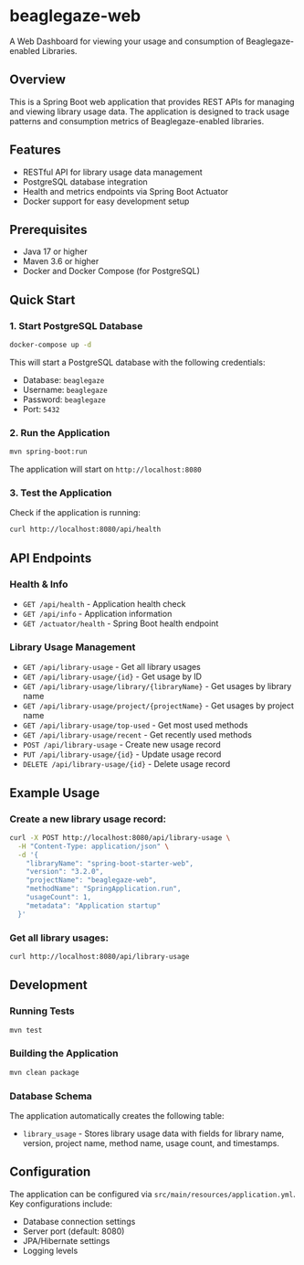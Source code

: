# beaglegaze-web
A Web Dashboard for viewing your usage and consumption of Beaglegaze-enabled Libraries.

## Overview

This is a Spring Boot web application that provides REST APIs for managing and viewing library usage data. The application is designed to track usage patterns and consumption metrics of Beaglegaze-enabled libraries.

## Features

- RESTful API for library usage data management
- PostgreSQL database integration
- Health and metrics endpoints via Spring Boot Actuator
- Docker support for easy development setup

## Prerequisites

- Java 17 or higher
- Maven 3.6 or higher
- Docker and Docker Compose (for PostgreSQL)

## Quick Start

### 1. Start PostgreSQL Database

```bash
docker-compose up -d
```

This will start a PostgreSQL database with the following credentials:
- Database: `beaglegaze`
- Username: `beaglegaze`
- Password: `beaglegaze`
- Port: `5432`

### 2. Run the Application

```bash
mvn spring-boot:run
```

The application will start on `http://localhost:8080`

### 3. Test the Application

Check if the application is running:
```bash
curl http://localhost:8080/api/health
```

## API Endpoints

### Health & Info
- `GET /api/health` - Application health check
- `GET /api/info` - Application information
- `GET /actuator/health` - Spring Boot health endpoint

### Library Usage Management
- `GET /api/library-usage` - Get all library usages
- `GET /api/library-usage/{id}` - Get usage by ID
- `GET /api/library-usage/library/{libraryName}` - Get usages by library name
- `GET /api/library-usage/project/{projectName}` - Get usages by project name
- `GET /api/library-usage/top-used` - Get most used methods
- `GET /api/library-usage/recent` - Get recently used methods
- `POST /api/library-usage` - Create new usage record
- `PUT /api/library-usage/{id}` - Update usage record
- `DELETE /api/library-usage/{id}` - Delete usage record

## Example Usage

### Create a new library usage record:
```bash
curl -X POST http://localhost:8080/api/library-usage \
  -H "Content-Type: application/json" \
  -d '{
    "libraryName": "spring-boot-starter-web",
    "version": "3.2.0",
    "projectName": "beaglegaze-web",
    "methodName": "SpringApplication.run",
    "usageCount": 1,
    "metadata": "Application startup"
  }'
```

### Get all library usages:
```bash
curl http://localhost:8080/api/library-usage
```

## Development

### Running Tests
```bash
mvn test
```

### Building the Application
```bash
mvn clean package
```

### Database Schema
The application automatically creates the following table:
- `library_usage` - Stores library usage data with fields for library name, version, project name, method name, usage count, and timestamps.

## Configuration

The application can be configured via `src/main/resources/application.yml`. Key configurations include:

- Database connection settings
- Server port (default: 8080)
- JPA/Hibernate settings
- Logging levels
